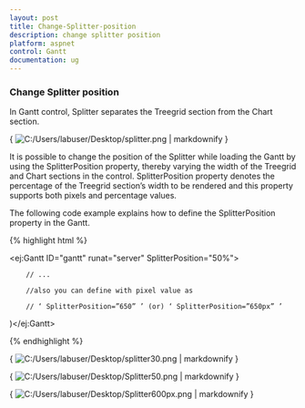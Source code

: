 ```yaml
---
layout: post
title: Change-Splitter-position
description: change splitter position
platform: aspnet
control: Gantt
documentation: ug
---
```


### Change Splitter position

In Gantt control, Splitter separates the Treegrid section from the Chart section. 

{ ![C:/Users/labuser/Desktop/splitter.png](Change-Splitter-position_images/Change-Splitter-position_img1.png) | markdownify }



It is possible to change the position of the Splitter while loading the Gantt by using the SplitterPosition property, thereby varying the width of the Treegrid and Chart sections in the control.  SplitterPosition property denotes the percentage of the Treegrid section’s width to be rendered and this property supports both pixels and percentage values.

The following code example explains how to define the SplitterPosition property in the Gantt.





{% highlight html %}



<ej:Gantt ID="gantt" runat="server" SplitterPosition="50%">

        // ...

        //also you can define with pixel value as 

        // ‘ SplitterPosition=”650” ’ (or) ‘ SplitterPosition=”650px” ’

)</ej:Gantt>



{% endhighlight %}



{ ![C:/Users/labuser/Desktop/splitter30.png](Change-Splitter-position_images/Change-Splitter-position_img2.png) | markdownify }







{ ![C:/Users/labuser/Desktop/Splitter50.png](Change-Splitter-position_images/Change-Splitter-position_img3.png) | markdownify }



{ ![C:/Users/labuser/Desktop/Splitter600px.png](Change-Splitter-position_images/Change-Splitter-position_img4.png) | markdownify }





